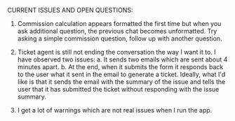 CURRENT ISSUES AND OPEN QUESTIONS:

1. Commission calculation appears formatted the first time but when you ask additional question, the previous chat becomes unformatted. Try asking a simple commission question, follow up with another question.

2. Ticket agent is still not ending the conversation the way I want it to. I have observed two issues:
    a. It sends two emails which are sent about 4 minutes apart.
    b. At the end, when it submits the form it responds back to the user what it sent in the email to generate a ticket. Ideally, what I'd like is that it sends the email with the summary of the issue and tells the user that it has submitted the ticket without responding with the issue summary.

3. I get a lot of warnings which are not real issues when I run the app.

